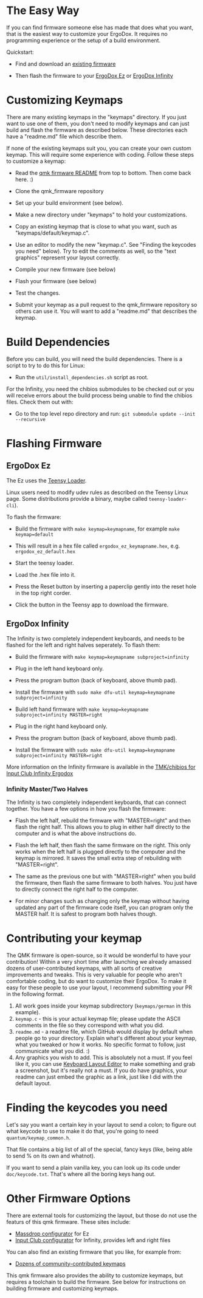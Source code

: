 # The Easy Way

If you can find firmware someone else has made that does what you want, that
is the easiest way to customize your ErgoDox.  It requires no programming
experience or the setup of a build environment.

Quickstart:

  - Find and download an [existing firmware](#other-firmware-options)

  - Then flash the firmware to your [ErgoDox Ez](#ergodox-ez)
    or [ErgoDox Infinity](#ergodox-infinity)

# Customizing Keymaps

There are many existing keymaps in the "keymaps" directory.  If you just want
to use one of them, you don't need to modify keymaps and can just build and
flash the firmware as described below.  These directories each have a
"readme.md" file which describe them.

If none of the existing keymaps suit you, you can create your own custom
keymap.  This will require some experience with coding.  Follow these steps
to customize a keymap:

  - Read the [qmk firmware README](https://github.com/jackhumbert/qmk_firmware) from top to bottom.  Then come back here.  :)

  - Clone the qmk_firmware repository

  - Set up your build environment (see below).

  - Make a new directory under "keymaps" to hold your customizations.

  - Copy an existing keymap that is close to what you want, such as
    "keymaps/default/keymap.c".

  - Use an editor to modify the new "keymap.c".  See "Finding the keycodes you
    need" below).  Try to edit the comments as well, so the "text graphics"
    represent your layout correctly.

  - Compile your new firmware (see below)

  - Flash your firmware (see below)

  - Test the changes.

  - Submit your keymap as a pull request to the qmk_firmware repository so
    others can use it.  You will want to add a "readme.md" that describes the
    keymap.

# Build Dependencies

Before you can build, you will need the build dependencies.  There is a script
to try to do this for Linux:

  - Run the `util/install_dependencies.sh` script as root.

For the Infinity, you need the chibios submodules to be checked out or you
will receive errors about the build process being unable to find the chibios
files.  Check them out with:

  - Go to the top level repo directory and run: `git submodule update --init --recursive`

# Flashing Firmware

## ErgoDox Ez

The Ez uses the [Teensy Loader](https://www.pjrc.com/teensy/loader.html).

Linux users need to modify udev rules as described on the Teensy Linux page.
Some distributions provide a binary, maybe called `teensy-loader-cli`).

To flash the firmware:

  - Build the firmware with `make keymap=keymapname`, for example `make
    keymap=default`

  - This will result in a hex file called `ergodox_ez_keymapname.hex`, e.g.
    `ergodox_ez_default.hex`

  - Start the teensy loader.

  - Load the .hex file into it.

  - Press the Reset button by inserting a paperclip gently into the reset hole
    in the top right corder.

  - Click the button in the Teensy app to download the firmware.

## ErgoDox Infinity

The Infinity is two completely independent keyboards, and needs to be flashed
for the left and right halves seperately.  To flash them:

  - Build the firmware with `make keymap=keymapname subproject=infinity`

  - Plug in the left hand keyboard only.

  - Press the program button (back of keyboard, above thumb pad).

  - Install the firmware with `sudo make dfu-util keymap=keymapname subproject=infinity`

  - Build left hand firmware with `make keymap=keymapname subproject=infinity MASTER=right`

  - Plug in the right hand keyboard only.

  - Press the program button (back of keyboard, above thumb pad).

  - Install the firmware with `sudo make dfu-util keymap=keymapname subproject=infinity MASTER=right`

More information on the Infinity firmware is available in the [TMK/chibios for
Input Club Infinity Ergodox](https://github.com/fredizzimo/infinity_ergodox/blob/master/README.md)

### Infinity Master/Two Halves

The Infinity is two completely independent keyboards, that can connect together.
You have a few options in how you flash the firmware:

- Flash the left half, rebuild the firmware with "MASTER=right" and then flash
  the right half.  This allows you to plug in either half directly to the
  computer and is what the above instructions do.

- Flash the left half, then flash the same firmware on the right.  This only
  works when the left half is plugged directly to the computer and the keymap
  is mirrored.  It saves the small extra step of rebuilding with
  "MASTER=right".

- The same as the previous one but with "MASTER=right" when you build the
  firmware, then flash the same firmware to both halves.  You just have to
  directly connect the right half to the computer.

- For minor changes such as changing only the keymap without having updated
  any part of the firmware code itself, you can program only the MASTER half.
  It is safest to program both halves though.

# Contributing your keymap

The QMK firmware is open-source, so it would be wonderful to have your contribution! Within a very short time after launching we already amassed dozens of user-contributed keymaps, with all sorts of creative improvements and tweaks. This is very valuable for people who aren't comfortable coding, but do want to customize their ErgoDox. To make it easy for these people to use your layout, I recommend submitting your PR in the following format.

1. All work goes inside your keymap subdirectory (`keymaps/german` in this example).
2. `keymap.c` - this is your actual keymap file; please update the ASCII comments in the file so they correspond with what you did.
3. `readme.md` - a readme file, which GitHub would display by default when people go to your directory. Explain what's different about your keymap, what you tweaked or how it works. No specific format to follow, just communicate what you did. :)
4. Any graphics you wish to add. This is absolutely not a must. If you feel like it, you can use [Keyboard Layout Editor](http://keyboard-layout-editor.com) to make something and grab a screenshot, but it's really not a must. If you do have graphics, your readme can just embed the graphic as a link, just like I did with the default layout.

# Finding the keycodes you need

Let's say you want a certain key in your layout to send a colon; to figure out what keycode to use to make it do that, you're going to need `quantum/keymap_common.h`.

That file contains a big list of all of the special, fancy keys (like, being able to send % on its own and whatnot).

If you want to send a plain vanilla key, you can look up its code under `doc/keycode.txt`. That's where all the boring keys hang out.

# Other Firmware Options

There are external tools for customizing the layout, but those do not use
the featurs of this qmk firmware.  These sites include:

  - [Massdrop configurator](https://keyboard-configurator.massdrop.com/ext/ergodox) for Ez
  - [Input Club configurator](https://input.club/configurator-ergodox) for Infinity, provides left and right files

You can also find an existing firmware that you like, for example from:

  - [Dozens of community-contributed keymaps](http://qmk.fm/keyboards/ergodox/)

This qmk firmware also provides the ability to customize keymaps, but requires
a toolchain to build the firmware.  See below for instructions on building
firmware and customizing keymaps.
